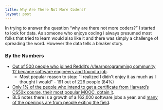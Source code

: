 ```yaml
---
title: Why Are There Not More Coders?
layout: post
---
```

In trying to answer the question “why are there not more coders?” I started to look for data. As someone who enjoys coding I always presumed most folks that tried to learn would also like it and there was simply a challenge of spreading the word. However the data tells a bleaker story.

### By the Numbers
* [Out of 500 people who joined Reddit’s /r/learnprogramming community 12 became software engineers and found a job](https://www.reddit.com/r/learnprogramming/comments/xlprsg/i_asked_500_people_on_this_sub_if_they_were_able/).
	* Most popular reason to stop: “I realized I didn't enjoy it as much as I thought I would" - 191 out of 226 people (84%)
* [Only 1% of the people who intend to get a certificate from Harvard’s CS50x course, their most popular MOOC, obtain it](https://papers.ssrn.com/sol3/papers.cfm?abstract_id=2889436).
* BLS notes there is a growth of a 162,000 software jobs a year, and [many of the openings are from people exiting the field](https://www.bls.gov/ooh/computer-and-information-technology/software-developers.htm#tab-6).